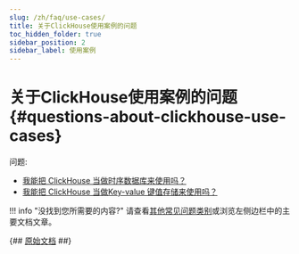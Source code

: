 ```yaml
---
slug: /zh/faq/use-cases/
title: 关于ClickHouse使用案例的问题
toc_hidden_folder: true
sidebar_position: 2
sidebar_label: 使用案例
---
```


# 关于ClickHouse使用案例的问题 {#questions-about-clickhouse-use-cases}

问题:

-   [我能把 ClickHouse 当做时序数据库来使用吗？](../../faq/use-cases/time-series.md)
-   [我能把 ClickHouse 当做Key-value 键值存储来使用吗？](../../faq/use-cases/key-value.md)

!!! info "没找到您所需要的内容?"
    请查看[其他常见问题类别](../../faq/index.md)或浏览左侧边栏中的主要文档文章。

{## [原始文档](https://clickhouse.com/docs/en/faq/use-cases/) ##}
